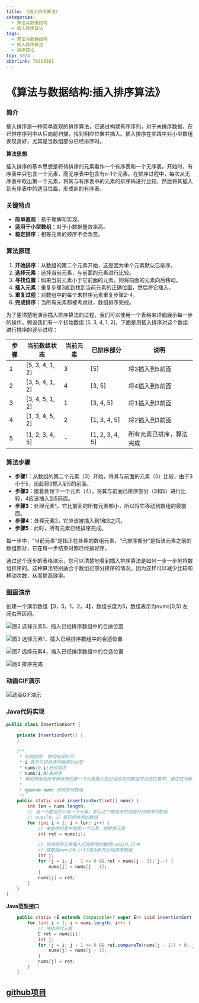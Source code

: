 ```yaml
---
title: 《插入排序算法》
categories:
  - 算法与数据结构
  - 插入排序算法
tags:
  - 算法与数据结构
  - 插入排序算法
  - 排序算法
top: 3024
abbrlink: 761b8361
---
```


# 《算法与数据结构:插入排序算法》

### **简介**

插入排序是一种简单直观的排序算法，它通过构建有序序列，对于未排序数据，在已排序序列中从后向前扫描，找到相应位置并插入。插入排序在实践中对小型数组表现良好，尤其是当数组部分已经排序时。

**算法思想**

插入排序的基本思想是将待排序的元素看作一个有序表和一个无序表。开始时，有序表中只包含一个元素，而无序表中包含有n-1个元素。在排序过程中，每次从无序表中取出第一个元素，将其与有序表中的元素的排序码进行比较，然后将其插入到有序表中的适当位置，形成新的有序表。

### 关键特点

- **简单直观**：易于理解和实现。
- **适用于小型数组**：对于小数据量效率高。
- **稳定排序**：相等元素的顺序不会改变。

### **算法原理**

1. **开始排序**：从数组的第二个元素开始，这是因为单个元素默认已排序。
2. **选择元素**：选择当前元素，与前面的元素进行比较。
3. **寻找位置**：如果当前元素小于它前面的元素，则将前面的元素向后移动。
4. **插入元素**：重复步骤3直到找到当前元素的正确位置，然后将它插入。
5. **重复过程**：对数组中的每个未排序元素重复步骤2-4。
6. **完成排序**：当所有元素都被考虑过，数组排序完成。

<!-- more -->

为了更清楚地演示插入排序算法的过程，我们可以使用一个表格来详细展示每一步的操作。假设我们有一个初始数组 [5, 3, 4, 1, 2]，下面是用插入排序对这个数组进行排序的逐步过程：

| 步骤 | 当前数组状态    | 当前元素 | 已排序部分      | 说明                     |
| ---- | --------------- | -------- | --------------- | ------------------------ |
| 1    | [5, 3, 4, 1, 2] | 3        | [5]             | 将3插入到5前面           |
| 2    | [3, 5, 4, 1, 2] | 4        | [3, 5]          | 将4插入到5前面           |
| 3    | [3, 4, 5, 1, 2] | 1        | [3, 4, 5]       | 将1插入到3前面           |
| 4    | [1, 3, 4, 5, 2] | 2        | [1, 3, 4, 5]    | 将2插入到3前面           |
| 5    | [1, 2, 3, 4, 5] | -        | [1, 2, 3, 4, 5] | 所有元素已排序，算法完成 |

### **算法步骤**

- **步骤1**：从数组的第二个元素（3）开始，将其与前面的元素（5）比较，由于3小于5，因此将3插入到5的前面。
- **步骤2**：接着处理下一个元素（4），将其与前面已排序部分（3和5）进行比较，4应该插入到5前面。
- **步骤3**：处理元素1，它比前面的所有元素都小，所以将它移动到数组的最前面。
- **步骤4**：处理元素2，它应该被插入到1和3之间。
- **步骤5**：此时，所有元素已经排序完成。

每一步中，“当前元素”是指正在处理的数组元素，“已排序部分”是指该元素之前的数组部分，它在每一步结束时都已经排好序。

通过这个逐步的表格演示，您可以清楚地看到插入排序算法是如何一步一步地将数组排序的。这种算法特别适合于数组已部分排序的情况，因为这样可以减少比较和移动次数，从而提高效率。

### **图画演示**

创建一个演示数组【3，5，1，2，4】，数组长度为5，数组表示为nums[0,5) 左闭右开区间。

![图2 选择元素5，插入已经排序数组中的合适位置](https://cdn.nadav.com.cn/gh/nadav-cheung/img-repo/hexo-blog/v2-2dac7c3cfd114de165ca6d007ce5de83_1440w-20240205145358699.png)

![图3 选择元素1，插入已经排序数组中的合适位置](https://cdn.nadav.com.cn/gh/nadav-cheung/img-repo/hexo-blog/v2-4d25fc8d6299b09c86381f07cce39b1e_1440w.png)

![图7 选择元素4，插入已经排序数组中的合适位置](https://cdn.nadav.com.cn/gh/nadav-cheung/img-repo/hexo-blog/v2-ac8866576e8e9a7e1623bd5067429c2e_1440w-20240205145557782.png)

![图8 排序完成](https://cdn.nadav.com.cn/gh/nadav-cheung/img-repo/hexo-blog/v2-30e8ed7a08a016ef70939b69b153e6cd_1440w.png)

### **动画GIF演示**

![动画GIF演示](https://cdn.nadav.com.cn/gh/nadav-cheung/img-repo/hexo-blog/v2-b553e1fc957d33fc92682ab8096f1372_1440w.gif)

### **Java代码实现**

```java
public class InsertionSort {

    private InsertionSort() {
    }

    /**
     * 宏观前提  数组左闭右开
     * i 表示已经排序待数组的长度
     * nums[0,i)已经排序
     * nums[i,n)未排序
     * 每轮排序选择未排序中的第一个元素插入到已经排序的数组的合适位置中，使之成为新的已排序数组
     *
     * @param nums 待排序待数组
     */
    public static void insertionSort(int[] nums) {
        int len = nums.length;
        // 当一个数组中只有一个元素，那么这个数组天然就是已经排序的数组
        // nums[0，1）是已经排序的数组
        for (int i = 1; i < len; i++) {
            // 未排序列表中的第一个元素，待排序元素
            int ret = nums[i];

            // 将待排序元素插入已经排序的数组nums[0,i)中
            // 使数组nums[0,i+1)成为新的已经排序数组
            int j;
            for (j = i; j - 1 >= 0 && ret < nums[j - 1]; j--) {
                nums[j] = nums[j - 1];
            }
            nums[j] = ret;
        }
    }
}

```

**Java范型接口**

```java
    public static <E extends Comparable<? super E>> void insertionSort(E[] nums) {
        for (int i = 1; i < nums.length; i++) {
            // 待排序代元素
            E ret = nums[i];
            int j;
            for (j = i; j - 1 >= 0 && ret.compareTo(nums[j - 1]) < 0; j--) {
                nums[j] = nums[j - 1];
            }
            nums[j] = ret;
        }
    }
```

## [github项目](https://github.com/nadav-cheung/algorithm)
